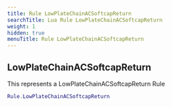 ```yaml
---
title: Rule LowPlateChainACSoftcapReturn
searchTitle: Lua Rule LowPlateChainACSoftcapReturn
weight: 1
hidden: true
menuTitle: Rule LowPlateChainACSoftcapReturn
---
```

## LowPlateChainACSoftcapReturn

This represents a LowPlateChainACSoftcapReturn Rule
```lua
Rule.LowPlateChainACSoftcapReturn
```